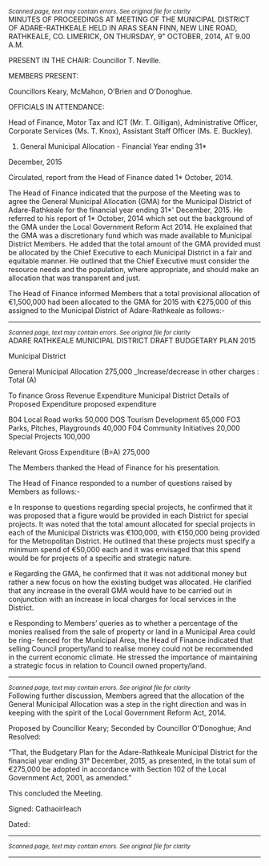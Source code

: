 *<small>Scanned page, text may contain errors. See original file for clarity</small>*  
MINUTES OF PROCEEDINGS AT MEETING OF THE MUNICIPAL
DISTRICT OF ADARE-RATHKEALE HELD IN ARAS SEAN FINN, NEW
LINE ROAD, RATHKEALE, CO. LIMERICK, ON THURSDAY, 9"
OCTOBER, 2014, AT 9.00 A.M.

PRESENT IN THE CHAIR: Councillor T. Neville.

MEMBERS PRESENT:

Councillors Keary, McMahon, O'Brien and O'Donoghue.

OFFICIALS IN ATTENDANCE:

Head of Finance, Motor Tax and ICT (Mr. T. Gilligan), Administrative Officer,
Corporate Services (Ms. T. Knox), Assistant Staff Officer (Ms. E. Buckley).

1. General Municipal Allocation - Financial Year ending 31*

December, 2015

Circulated, report from the Head of Finance dated 1* October, 2014.

The Head of Finance indicated that the purpose of the Meeting was to agree the
General Municipal Allocation (GMA) for the Municipal District of Adare-Rathkeale for
the financial year ending 31*' December, 2015. He referred to his report of 1*
October, 2014 which set out the background of the GMA under the Local
Government Reform Act 2014. He explained that the GMA was a discretionary fund
which was made available to Municipal District Members. He added that the total
amount of the GMA provided must be allocated by the Chief Executive to each
Municipal District in a fair and equitable manner. He outlined that the Chief
Executive must consider the resource needs and the population, where appropriate,
and should make an allocation that was transparent and just.

The Head of Finance informed Members that a total provisional allocation of
€1,500,000 had been allocated to the GMA for 2015 with €275,000 of this assigned
to the Municipal District of Adare-Rathkeale as follows:-

---
*<small>Scanned page, text may contain errors. See original file for clarity</small>*  
ADARE RATHKEALE MUNICIPAL DISTRICT DRAFT BUDGETARY PLAN 2015

Municipal District

General Municipal Allocation 275,000
_Increase/decrease in other charges :
Total (A)

To finance Gross Revenue Expenditure Municipal District
Details of Proposed Expenditure proposed expenditure

B04 Local Road works 50,000
DOS Tourism Development 65,000
FO3 Parks, Pitches, Playgrounds 40,000
F04 Community Initiatives 20,000
Special Projects 100,000

Relevant Gross Expenditure (B=A) 275,000

The Members thanked the Head of Finance for his presentation.

The Head of Finance responded to a number of questions raised by Members as
follows:-

e In response to questions regarding special projects, he confirmed that it was
proposed that a figure would be provided in each District for special projects.
It was noted that the total amount allocated for special projects in each of the
Municipal Districts was €100,000, with €150,000 being provided for the
Metropolitan District. He outlined that these projects must specify a minimum
spend of €50,000 each and it was envisaged that this spend would be for
projects of a specific and strategic nature.

e Regarding the GMA, he confirmed that it was not additional money but rather
a new focus on how the existing budget was allocated. He clarified that any
increase in the overall GMA would have to be carried out in conjunction with
an increase in local charges for local services in the District.

e Responding to Members’ queries as to whether a percentage of the monies
realised from the sale of property or land in a Municipal Area could be ring-
fenced for the Municipal Area, the Head of Finance indicated that selling
Council property/land to realise money could not be recommended in the
current economic climate. He stressed the importance of maintaining a
strategic focus in relation to Council owned property/land.

---
*<small>Scanned page, text may contain errors. See original file for clarity</small>*  
Following further discussion, Members agreed that the allocation of the General
Municipal Allocation was a step in the right direction and was in keeping with the
spirit of the Local Government Reform Act, 2014.

Proposed by Councillor Keary;
Seconded by Councillor O'Donoghue;
And Resolved:

“That, the Budgetary Plan for the Adare-Rathkeale Municipal District for the financial
year ending 31° December, 2015, as presented, in the total sum of €275,000 be
adopted in accordance with Section 102 of the Local Government Act, 2001, as
amended.”

This concluded the Meeting.

Signed:
Cathaoirleach

Dated:

---
*<small>Scanned page, text may contain errors. See original file for clarity</small>*  

---
